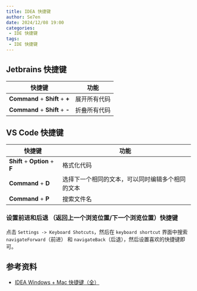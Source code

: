 ```yaml
---
title: IDEA 快捷键
author: Se7en
date: 2024/12/08 19:00
categories:
 - IDE 快捷键
tags:
 - IDE 快捷键
---
```


## Jetbrains 快捷键

|  快捷键   | 功能  |
|  ----  | ----  |
| **Command** + **Shift** + **+**  | 展开所有代码 |
| **Command** + **Shift** + **-**  | 折叠所有代码 |

## VS Code 快捷键

|  快捷键   | 功能  |
|  ----  | ----  |
| **Shift** + **Option** + **F**  | 格式化代码 |
| **Command** + **D**  |  选择下一个相同的文本，可以同时编辑多个相同的文本 |
| **Command** + **P**  |  搜索文件名 |

### 设置前进和后退 （返回上一个浏览位置/下一个浏览位置）快捷键

点击 `Settings -> Keyboard Shotcuts`，然后在 `keyboard shortcut` 界面中搜索 `navigateForward`（前进） 和 `navigateBack`（后退），然后设置喜欢的快捷键即可。

## 参考资料

- [IDEA Windows + Mac 快捷键（全）](https://cloud.tencent.com/developer/article/1767794)